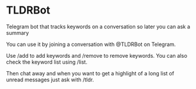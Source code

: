 # TLDRBot
Telegram bot that tracks keywords on a conversation so
later you can ask a summary


You can use it by joining a conversation with @TLDRBot
on Telegram.

Use /add to add keywords and /remove to remove keywords.
You can also check the keyword list using /list.

Then chat away and when you want to get a highlight of
a long list of unread messages just ask with /tldr.